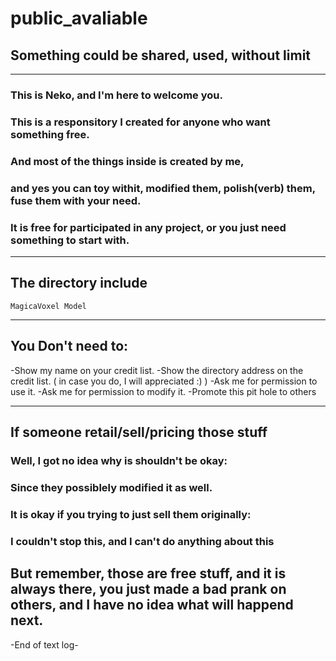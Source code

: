 # public_avaliable
## Something could be shared, used, without limit
---
### This is Neko, and I'm here to welcome you. 
### This is a responsitory I created for anyone who want something free.
### And most of the things inside is created by me, 
### and yes **you can toy withit, modified them, polish(verb) them, fuse them with your need**. 
### It is free for participated in any project, or you just need something to start with.
---
## The directory include
    MagicaVoxel Model
---
## You **Don't** need to:
 -Show my name on your credit list. 
 -Show the directory address on the credit list. 
( in case you do, I will appreciated :) )
 -Ask me for permission to use it. 
 -Ask me for permission to modify it. 
 -Promote this pit hole to others


---
## If someone retail/sell/pricing those stuff
### Well, I got no idea why is shouldn't be okay:
###  Since they possiblely modified it as well.
### It is okay if you trying to just sell them originally:
### I couldn't stop this, and I can't do anything about this
## But remember, those are free stuff, and it is always there, you just made a bad prank on others, and I have no idea what will happend next.

-End of text log-
